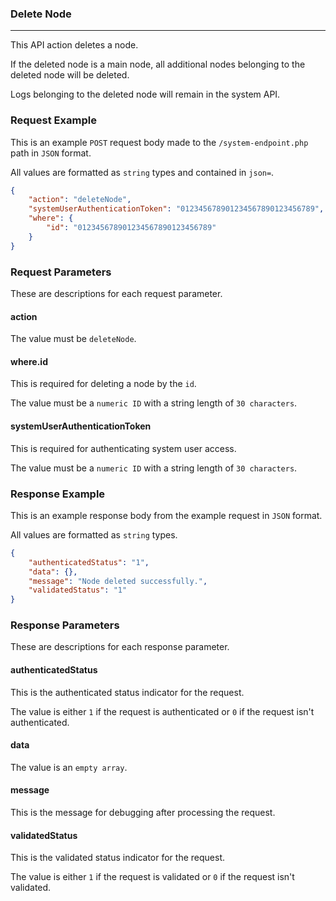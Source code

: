 ### Delete Node
---

This API action deletes a node.

If the deleted node is a main node, all additional nodes belonging to the deleted node will be deleted.

Logs belonging to the deleted node will remain in the system API.

### Request Example

This is an example `POST` request body made to the `/system-endpoint.php` path in `JSON` format.

All values are formatted as `string` types and contained in `json=`.

```json
{
    "action": "deleteNode",
    "systemUserAuthenticationToken": "012345678901234567890123456789",
    "where": {
        "id": "012345678901234567890123456789"
    }
}
```

### Request Parameters

These are descriptions for each request parameter.

#### action

The value must be `deleteNode`.

#### where.id

This is required for deleting a node by the `id`.

The value must be a `numeric ID` with a string length of `30 characters`.

#### systemUserAuthenticationToken

This is required for authenticating system user access.

The value must be a `numeric ID` with a string length of `30 characters`.

### Response Example

This is an example response body from the example request in `JSON` format.

All values are formatted as `string` types.

```json
{
    "authenticatedStatus": "1",
    "data": {},
    "message": "Node deleted successfully.",
    "validatedStatus": "1"
}
```

### Response Parameters

These are descriptions for each response parameter.

#### authenticatedStatus

This is the authenticated status indicator for the request.

The value is either `1` if the request is authenticated or `0` if the request isn't authenticated.

#### data

The value is an `empty array`.

#### message

This is the message for debugging after processing the request.

#### validatedStatus

This is the validated status indicator for the request.

The value is either `1` if the request is validated or `0` if the request isn't validated.
